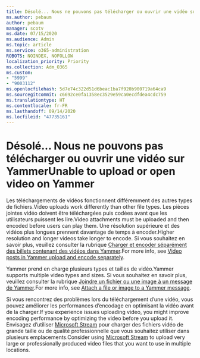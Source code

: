 ```yaml
---
title: Désolé... Nous ne pouvons pas télécharger ou ouvrir une vidéo sur Yammer
ms.author: pebaum
author: pebaum
manager: scotv
ms.date: 07/15/2020
ms.audience: Admin
ms.topic: article
ms.service: o365-administration
ROBOTS: NOINDEX, NOFOLLOW
localization_priority: Priority
ms.collection: Adm_O365
ms.custom:
- "5999"
- "9003112"
ms.openlocfilehash: 5d7e74c322d51d6beac1ba7f920b900719a64ca9
ms.sourcegitcommit: c6692ce0fa1358ec3529e59ca0ecdfdea4cdc759
ms.translationtype: HT
ms.contentlocale: fr-FR
ms.lasthandoff: 09/14/2020
ms.locfileid: "47735161"
---
```

# <a name="unable-to-upload-or-open-video-on-yammer"></a><span data-ttu-id="de195-102">Désolé... Nous ne pouvons pas télécharger ou ouvrir une vidéo sur Yammer</span><span class="sxs-lookup"><span data-stu-id="de195-102">Unable to upload or open video on Yammer</span></span>

<span data-ttu-id="de195-103">Les téléchargements de vidéos fonctionnent différemment des autres types de fichiers.</span><span class="sxs-lookup"><span data-stu-id="de195-103">Video uploads work differently than other file types.</span></span> <span data-ttu-id="de195-104">Les pièces jointes vidéo doivent être téléchargées puis codées avant que les utilisateurs puissent les lire.</span><span class="sxs-lookup"><span data-stu-id="de195-104">Video attachments must be uploaded and then encoded before users can play them.</span></span> <span data-ttu-id="de195-105">Une résolution supérieure et des vidéos plus longues prennent davantage de temps à encoder.</span><span class="sxs-lookup"><span data-stu-id="de195-105">Higher resolution and longer videos take longer to encode.</span></span> <span data-ttu-id="de195-106">Si vous souhaitez en savoir plus, veuillez consulter la rubrique [Charger et encoder séparément des billets contenant des vidéos dans Yammer](https://support.microsoft.com/office/video-posts-in-yammer-upload-and-encode-separately-5b3a348e-3a0a-4c4b-95b1-eabdf245ba25).</span><span class="sxs-lookup"><span data-stu-id="de195-106">For more info, see [Video posts in Yammer upload and encode separately](https://support.microsoft.com/office/video-posts-in-yammer-upload-and-encode-separately-5b3a348e-3a0a-4c4b-95b1-eabdf245ba25).</span></span>   

<span data-ttu-id="de195-107">Yammer prend en charge plusieurs types et tailles de vidéo.</span><span class="sxs-lookup"><span data-stu-id="de195-107">Yammer supports multiple video types and sizes.</span></span> <span data-ttu-id="de195-108">Si vous souhaitez en savoir plus, veuillez consulter la rubrique [Joindre un fichier ou une image à un message de Yammer](https://support.microsoft.com/office/attach-a-file-or-image-to-a-yammer-message-f576d4d1-ad66-4ce4-9c43-46cf75978dbf).</span><span class="sxs-lookup"><span data-stu-id="de195-108">For more info, see [Attach a file or image to a Yammer message](https://support.microsoft.com/office/attach-a-file-or-image-to-a-yammer-message-f576d4d1-ad66-4ce4-9c43-46cf75978dbf).</span></span>   

<span data-ttu-id="de195-109">Si vous rencontrez des problèmes lors du téléchargement d’une vidéo, vous pouvez améliorer les performances d’encodage en optimisant la vidéo avant de la charger.</span><span class="sxs-lookup"><span data-stu-id="de195-109">If you experience issues uploading video, you might improve encoding performance by optimizing the video before you upload it.</span></span> <span data-ttu-id="de195-110">Envisagez d’utiliser [Microsoft Stream](https://docs.microsoft.com/stream/overview) pour charger des fichiers vidéo de grande taille ou de qualité professionnelle que vous souhaitez utiliser dans plusieurs emplacements.</span><span class="sxs-lookup"><span data-stu-id="de195-110">Consider using [Microsoft Stream](https://docs.microsoft.com/stream/overview) to upload very large or professionally produced video files that you want to use in multiple locations.</span></span>